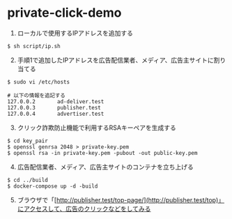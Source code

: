 # private-click-demo

1. ローカルで使用するIPアドレスを追加する

```sh:
$ sh script/ip.sh
```

2. 手順1で追加したIPアドレスを広告配信業者、メディア、広告主サイトに割り当てる

```sh:
$ sudo vi /etc/hosts
```

```sh:/etc/hosts
# 以下の情報を追記する
127.0.0.2       ad-deliver.test
127.0.0.3       publisher.test
127.0.0.4       advertiser.test
```

3. クリック詐欺防止機能で利用するRSAキーペアを生成する

```sh:
$ cd key_pair
$ openssl genrsa 2048 > private-key.pem
$ openssl rsa -in private-key.pem -pubout -out public-key.pem
```


4. 広告配信業者、メディア、広告主サイトのコンテナを立ち上げる

```sh:
$ cd ../build
$ docker-compose up -d -build
```

5. ブラウザで「[http://publisher.test/top-page/](http://publisher.test/top)」にアクセスして、広告のクリックなどをしてみる
